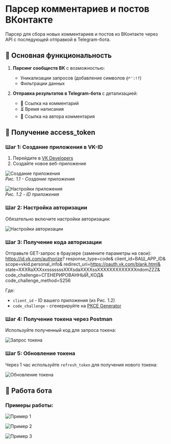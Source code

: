# Парсер комментариев и постов ВКонтакте

Парсер для сбора новых комментариев и постов из ВКонтакте через API с последующей отправкой в Telegram-бота.

## 📌 Основная функциональность

1. **Парсинг сообществ ВК** с возможностью:
   - Уникализации запросов (добавление символов `@*':!?`)
   - Фильтрации данных

2. **Отправка результатов в Telegram-бота** с детализацией:
   - 🔗 Ссылка на комментарий
   - ⏳ Время написания
   - 👤 Ссылка на автора комментария

## 🔑 Получение access_token

### Шаг 1: Создание приложения в VK-ID
1. Перейдите в [VK Developers](https://vk.com/dev)
2. Создайте новое веб-приложение

![Создание приложения](https://github.com/user-attachments/assets/6e4dcd53-4360-4c65-9b6b-7b72cc233ffb)  
*Рис. 1.1 - Создание приложения*

![Настройки приложения](https://github.com/user-attachments/assets/01521bbe-4a8c-455a-979e-7e821d466813)  
*Рис. 1.2 - ID приложения*

### Шаг 2: Настройка авторизации
Обязательно включите настройки авторизации:

![Настройки авторизации](https://github.com/user-attachments/assets/7850a3d5-73f7-4f40-b373-25742397c811)

### Шаг 3: Получение кода авторизации
Отправьте GET-запрос в браузере (замените параметры на свои):
https://id.vk.com/authorize?
response_type=code&
client_id=ВАШ_APP_ID&
scope=vkid.personal_info&
redirect_uri=https://oauth.vk.com/blank.html&
state=XXXRaXXXxxsssssssXXXsdaXXXXssXXXXXXXXXXXXXndomZZZ&
code_challenge=СГЕНЕРИРОВАННЫЙ_КОД&
code_challenge_method=S256


Где:
- `client_id` - ID вашего приложения (из Рис. 1.2)
- `code_challenge` - сгенерируйте на [PKCE Generator](https://tonyxu-io.github.io/pkce-generator/)

### Шаг 4: Получение токена через Postman
Используйте полученный код для запроса токена:

![Запрос токена](https://github.com/user-attachments/assets/82531c49-8cd9-4ada-9831-f18d0631cf22)


### Шаг 5: Обновление токена
Через 1 час используйте `refresh_token` для получения нового токена:

![Обновление токена](https://github.com/user-attachments/assets/d476dc3c-f7e4-4920-b269-d19fe2a8a350)


## 🤖 Работа бота

### Примеры работы:

![Пример 1](https://github.com/user-attachments/assets/2ba74486-4dc9-42b6-b39c-b678e3697fb4)

![Пример 2](https://github.com/user-attachments/assets/9e4d3235-6916-40ce-961c-2c18a42799d8)

![Пример 3](https://github.com/user-attachments/assets/80af5ee1-9ee6-459f-bf89-447850af0c86)
